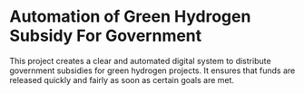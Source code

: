 # Automation of Green Hydrogen Subsidy For Government
This project creates a clear and automated digital system to distribute government subsidies for green hydrogen projects. It ensures that funds are released quickly and fairly as soon as certain goals are met.